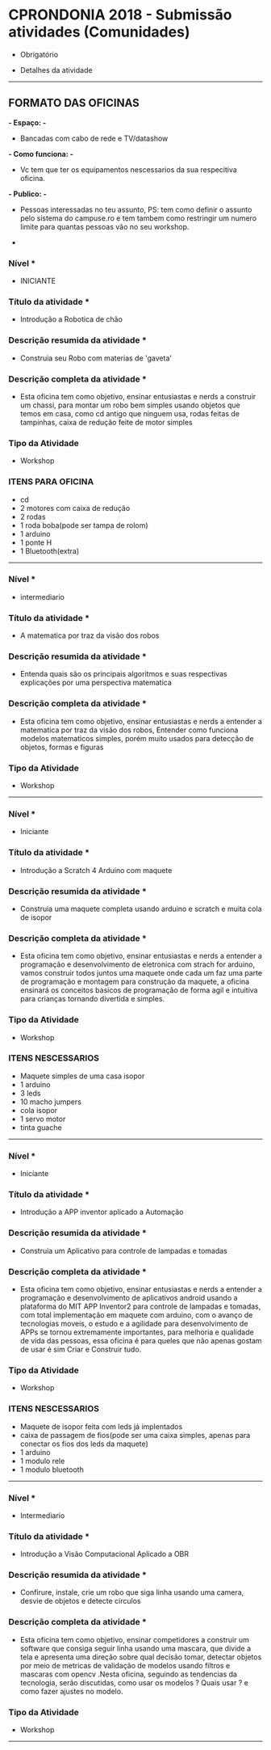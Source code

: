 

# CPRONDONIA 2018 - Submissão atividades (Comunidades)
* Obrigatório
- Detalhes da atividade
--- 
## FORMATO DAS OFICINAS 
**- Espaço: -** 
- Bancadas com cabo de rede e TV/datashow 

**- Como funciona: -** 
- Vc tem que ter os equipamentos nescessarios da sua respecitiva oficina.

**- Publico: -**
- Pessoas interessadas no teu assunto, PS: tem como definir o assunto pelo sistema do campuse.ro e tem tambem como restringir um numero limite para quantas pessoas vão no seu workshop.

- 
### Nível *
- INICIANTE 

### Título da atividade *
- Introdução a Robotica de chão
### Descrição resumida da atividade *
-  Construia seu Robo com materias de 'gaveta'
### Descrição completa da atividade *
-  Esta oficina tem como objetivo, ensinar entusiastas e nerds a construir um chassi, para montar um robo bem simples usando objetos que temos em casa, como cd antigo que ninguem usa, rodas feitas de tampinhas, caixa de redução feite de motor simples 
### Tipo da Atividade 
- Workshop
### ITENS PARA OFICINA 
 - cd
 - 2 motores com caixa de redução
 - 2 rodas
 - 1 roda boba(pode ser tampa de rolom)
 - 1 arduino
 - 1 ponte H
 - 1 Bluetooth(extra)

--- 

### Nível *
- intermediario

### Título da atividade *
- A matematica por traz da visão dos robos 
### Descrição resumida da atividade *
-  Entenda quais são os principais algoritmos e suas respectivas explicações por uma perspectiva matematica
### Descrição completa da atividade *
-  Esta oficina tem como objetivo, ensinar entusiastas e nerds a entender a matematica por traz da visão dos robos, Entender como 
funciona modelos matematicos simples, porém muito usados para detecção de objetos, formas e figuras
### Tipo da Atividade 
- Workshop

--- 


### Nível *
- Iniciante

### Título da atividade *
- Introdução a Scratch 4 Arduino com maquete
### Descrição resumida da atividade *
-  Construia uma maquete completa usando arduino e scratch e muita cola de isopor
### Descrição completa da atividade *
-  Esta oficina tem como objetivo, ensinar entusiastas e nerds a entender a programação e desenvolvimento de eletronica com strach for arduino, vamos construir todos juntos uma maquete onde cada um faz uma parte de programação e montagem para construção da maquete, a oficina ensinará os conceitos basicos de programação de forma agil e intuitiva para crianças tornando divertida e simples.
### Tipo da Atividade 
- Workshop
### ITENS NESCESSARIOS
- Maquete simples de uma casa isopor
- 1 arduino
- 3 leds
- 10 macho jumpers
- cola isopor
- 1 servo motor
- tinta guache


--- 



### Nível *
- Iniciante

### Título da atividade *
- Introdução a APP inventor aplicado a Automação
### Descrição resumida da atividade *
-  Construia um Aplicativo para controle de lampadas e tomadas
### Descrição completa da atividade *
-  Esta oficina tem como objetivo, ensinar entusiastas e nerds a entender a programação e desenvolvimento de aplicativos android usando a plataforma do MIT APP Inventor2 para controle de lampadas e tomadas, com total implementação em maquete com arduino, com o avanço de tecnologias moveis, o estudo e a agilidade para desenvolvimento de APPs se tornou extremamente importantes, para melhoria e qualidade de vida das pessoas, essa oficina é para queles que não apenas gostam de usar é sim Criar e Construir tudo.
### Tipo da Atividade 
- Workshop

### ITENS NESCESSARIOS 
- Maquete de isopor feita com leds já implentados
- caixa de passagem de fios(pode ser uma caixa simples, apenas para conectar os fios dos leds da maquete)
- 1 arduino
- 1 modulo rele
- 1 modulo bluetooth



--- 


### Nível *
- Intermediario

### Título da atividade *
- Introdução a Visão Computacional Aplicado a OBR
### Descrição resumida da atividade *
-  Confirure, instale,  crie um robo que siga linha usando uma camera, desvie de objetos e detecte circulos

### Descrição completa da atividade *
-  Esta oficina tem como objetivo, ensinar competidores a construir um software que consiga seguir linha usando uma mascara, que divide a tela e apresenta uma 
direção sobre qual decisão tomar, detectar objetos por meio de metricas de validação de modelos usando filtros e mascaras com opencv .Nesta oficina, seguindo as tendencias da tecnologia, serão discutidas, como usar os modelos ? Quais usar ? e como fazer ajustes no modelo.

### Tipo da Atividade 
- Workshop





--- 





